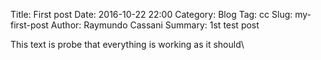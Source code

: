 Title: First post
Date: 2016-10-22 22:00
Category: Blog
Tag: cc
Slug: my-first-post
Author: Raymundo Cassani
Summary: 1st test post

This text is probe that everything is working as it should\
